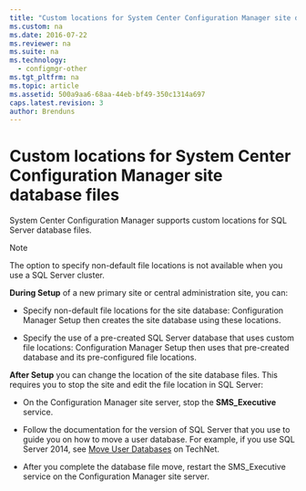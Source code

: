 ```yaml
---
title: "Custom locations for System Center Configuration Manager site database files"
ms.custom: na
ms.date: 2016-07-22
ms.reviewer: na
ms.suite: na
ms.technology:
  - configmgr-other
ms.tgt_pltfrm: na
ms.topic: article
ms.assetid: 500a9aa6-68aa-44eb-bf49-350c1314a697
caps.latest.revision: 3
author: Brenduns
---
```

# Custom locations for System Center Configuration Manager site database files
 System Center Configuration Manager supports custom locations for SQL Server database files.  

> [!NOTE]  
>  The option to specify non-default file locations is not available when you use a SQL Server cluster.  

 **During Setup** of a new primary site or central administration site, you can:  

-   Specify non-default file locations for the site database: Configuration Manager Setup then creates the site database using these locations.  

-   Specify the use of a pre-created SQL Server database that uses custom file locations:  Configuration Manager Setup then uses that pre-created database and its pre-configured file locations.  

**After Setup** you can change the location of the site database files. This requires you to stop the site and edit the file location in SQL Server:  

-   On the Configuration Manager site server, stop the **SMS_Executive** service.  

-   Follow the documentation for the version of SQL Server that you use to guide you on how to move a user database. For example, if you use SQL Server 2014, see [Move User Databases](https://technet.microsoft.com/library/ms345483\(v=sql.120\).aspx) on TechNet.  

-   After you complete the database file move, restart the SMS_Executive service on the Configuration Manager site server.  
